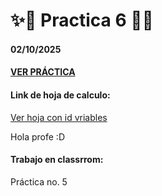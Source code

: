 # ✨🌟 Practica 6 🌟✨
#### 02/10/2025
#### [VER PRÁCTICA](http://64.227.107.109/AppWeb/Practica_6/)

#### Link de hoja de calculo:
[Ver hoja con id vriables](https://docs.google.com/spreadsheets/d/1F5e2WDa5DttISw0iLiR1npKu5_xqNmrqlgQWMFVrln8/edit?usp=sharing)

Hola profe :D

#### Trabajo en classrrom:
Práctica no. 5



